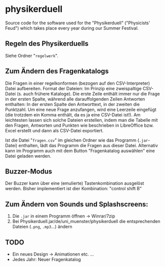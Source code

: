 # physikerduell
Source code for the software used for the "Physikerduell" ("Physicists' Feud") which takes place every year during our Summer Festival.

## Regeln des Physikerduells
Siehe Ordner "`regelwerk`".

## Zum Ändern des Fragenkatalogs
Die Fragen in einer regelkonformen (bezogen auf den CSV-Interpreter) Datei aufbereiten.
Format der Dateien: Im Prinzip eine zweispaltige CSV-Datei (s. auch frühere Kataloge).
Die erste Zeile enthält immer nur die Frage in der ersten Spalte, während alle darauffolgenden
Zeilen Antworten enthalten: In der ersten Spalte den Antworttext, in der zweiten die Punktzahl.
Um eine neue Frage anzufangen, wird eine Leerzeile eingefügt (die trotzdem ein Komma enthält,
da es ja eine CSV-Datei ist!). Am leichtesten lassen sich solche Dateien erstellen, indem man
die Tabelle mit den Fragen, Antworten und Punkten wie beschrieben in LibreOffice bzw. Excel
erstellt und dann als CSV-Datei exportiert.

Ist die Datei "`fragen.csv`" im gleichen Ordner wie das Programm (`.jar`-Datei) enthalten,
lädt das Programm die Fragen aus dieser Datei. Alternativ kann im Programm auch mit
dem Button "Fragenkatalog auswählen" eine Datei geladen werden.

## Buzzer-Modus
Der Buzzer kann über eine (emulierte) Tastenkombination ausgelöst werden. Bisher implementiert ist dier Kombination: "control shift B"

## Zum Ändern von Sounds und Splashscreens:

1. Die `.jar` in einem Programm öffnen -> Winrar/7zip
2. Bei Physikerduell.jar/de/uni_muenster/physikerduell die entsprechenden Dateien (`.png`, `.mp3`...) ändern

## TODO
- Ein neues Design -> Animationen etc. ...
- Jedes Jahr: Neuer Fragenkatalog

